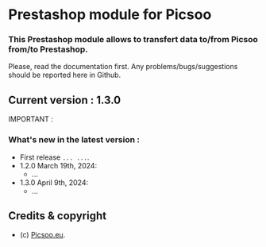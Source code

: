 # Prestashop module for Picsoo

### This Prestashop module allows to transfert data to/from Picsoo from/to Prestashop.

Please, read the documentation first. 
Any problems/bugs/suggestions should be reported here in Github.

## Current version : 1.3.0

IMPORTANT :

### What's new in the latest version : 

- First release ```... ...```. 
- 1.2.0 March 19th, 2024:
  - ...
- 1.3.0 April 9th, 2024:
  - ...


## Credits & copyright

* (c) [Picsoo.eu](https://picsoo.eu/).

